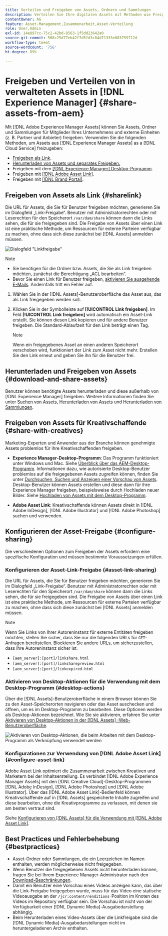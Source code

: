 ```yaml
---
title: Verteilen und Freigeben von Assets, Ordnern und Sammlungen
description: Verteilen Sie Ihre digitalen Assets mit Methoden wie Freigeben als Link, Herunterladen und über [!DNL Brand Portal], [!DNL desktop app], and [!DNL Asset Link].
contentOwner: AG
feature: Asset-Management,Zusammenarbeit,Asset-Verteilung
role: User,Admin
exl-id: 14e897cc-75c2-42bd-8563-1f5dd23642a0
source-git-commit: 568c25d77eb42f7d5fd3c84d71333e083759712d
workflow-type: tm+mt
source-wordcount: '756'
ht-degree: 89%

---
```


# Freigeben und Verteilen von in verwalteten Assets in [!DNL Experience Manager] {#share-assets-from-aem}

Mit [!DNL Adobe Experience Manager Assets] können Sie Assets, Ordner und Sammlungen für Mitglieder Ihres Unternehmens und externe Einheiten (z. B. Partner und Anbieter) freigeben. Verwenden Sie die folgenden Methoden, um Assets aus [!DNL Experience Manager Assets] as a [!DNL Cloud Service] freizugeben:

* [Freigeben als Link](#sharelink).
* [Herunterladen von Assets und separates Freigeben.](/help/assets/download-assets-from-aem.md)
* Freigeben mit dem [[!DNL Experience Manager] Desktop-Programm](https://experienceleague.adobe.com/docs/experience-manager-desktop-app/using/introduction.html?lang=de).
* Freigeben mit [[!DNL Adobe Asset Link]](https://www.adobe.com/de/creativecloud/business/enterprise/adobe-asset-link.html).
* Freigeben mit [[!DNL Brand Portal]](https://experienceleague.adobe.com/docs/experience-manager-brand-portal/using/introduction/brand-portal.html?lang=de).

## Freigeben von Assets als Link {#sharelink}

Die URL für Assets, die Sie für Benutzer freigeben möchten, generieren Sie im Dialogfeld „Link-Freigabe“. Benutzer mit Administratorrechten oder mit Leserechten für den Speicherort `/var/dam/share` können dann die Links sehen, die für sie freigegeben sind. Die Freigabe von Assets über einen Link ist eine praktische Methode, um Ressourcen für externe Parteien verfügbar zu machen, ohne dass sich diese zunächst bei [!DNL Assets] anmelden müssen.

![Dialogfeld &quot;Linkfreigabe&quot;](assets/link-share-dialog.png)

>[!NOTE]
>
>* Sie benötigen für die Ordner bzw. Assets, die Sie als Link freigeben möchten, zunächst die Berechtigung „ACL bearbeiten“.
>* Bevor Sie einen Link für Benutzer freigeben, [aktivieren Sie ausgehende E-Mails](/help/implementing/developing/introduction/development-guidelines.md#sending-email). Andernfalls tritt ein Fehler auf.


1. Wählen Sie in der [!DNL Assets]-Benutzeroberfläche das Asset aus, das als Link freigegeben werden soll.
1. Klicken Sie in der Symbolleiste auf **[!UICONTROL Link freigeben]**. Im Feld **[!UICONTROL Link freigeben]** wird automatisch ein Asset-Link erstellt. Sie können diesen Link kopieren und für andere Benutzer freigeben. Die Standard-Ablaufzeit für den Link beträgt einen Tag.

   >[!NOTE]
   >
   >Wenn ein freigegebenes Asset an einen anderen Speicherort verschoben wird, funktioniert der Link zum Asset nicht mehr. Erstellen Sie den Link erneut und geben Sie ihn für die Benutzer frei.

<!--
## Share assets as a link {#sharelink}

To generate the URL for assets you want to share with users, use the Link Sharing dialog. Users with administrator privileges or with read permissions at `/var/dam/share` location are able to view the links shared with them. Sharing assets through a link is a convenient way of making resources available to external parties without them having to first log in to Experience Manager Assets.

>[!NOTE]
>
>* You need Edit ACL permission on the folder or the asset that you want to share as a link.
>* Before you share a link with users, ensure that Day CQ Mail Service is configured. Otherwise, an error occurs.

1. In the Assets user interface, select the asset to share as a link.
1. From the toolbar, click/tap the **[!UICONTROL Share Link]**.

   An asset link is auto-created in the **[!UICONTROL Share Link]** field. Copy this link and share it with the users. The default expiration time for the link is one day.

   Alternatively, proceed to perform steps 3-7 of this procedure to add email recipients, configure the expiration time for the link, and send it from the dialog.

   >[!NOTE]
   >
   >If a shared asset is moved to a different location, its link stops working. Re-create the link and re-share with the users.

1. From the web console, open the **[!UICONTROL Day CQ Link Externalizer]** configuration and modify the following properties in the **[!UICONTROL Domains]** field with the values mentioned against each:

    * local
    * author
    * publish

   For the local and author properties, provide the URL for the local and author instance respectively. Both local and author properties have the same value if you run a single Experience Manager author instance. For publish, provide the URL for the publish instance.

1. In the email address box of the **[!UICONTROL Link Sharing]** dialog, type the email ID of the user you want to share the link with. You can also share the link with multiple users.

   If the user is a member of your organization, select the user's email ID from the suggested email IDs that appear in the list below the typing area. For an external user, type the complete email ID and then select it from the list.

   To enable emails to be sent out to users, configure the SMTP server details in [Day CQ Mail Service](/help/assets/configure-asset-sharing.md#configmailservice).

   >[!NOTE]
   >
   >If you enter an email ID of a user that is not a member of your organization, the words "External User" are prefixed with the email ID of the user.

1. In the **[!UICONTROL Subject]** box, enter a subject for the asset you want to share.
1. In the **[!UICONTROL Message]** box, enter an optional message.
1. In the **[!UICONTROL Expiration]** field, specify an expiration date and time for the link using the date picker. By default, the expiration date is set for a week from the date you share the link.
1. To let users download the original image along with the renditions, select **[!UICONTROL Allow download of original file]**.

   >[!NOTE]
   >
   >By default, users can only download the renditions of the asset that you share as a link.

1. Click **[!UICONTROL Share]**. A message confirms that the link is shared with the users through an email.
1. To view the shared asset, click/tap the link in the email that is sent to the user. The shared asset is displayed in the **[!UICONTROL Adobe Marketing Cloud]** page.

   To toggle to the list view, click/tap the layout icon in the toolbar.

1. To generate a preview of the asset, click/tap the shared asset. To close the preview and return to the **[!UICONTROL Marketing Cloud]** page, click/tap **[!UICONTROL Back]** in the toolbar. If you have shared a folder, click/tap **[!UICONTROL Parent Folder]** to return to the parent folder.

   >[!NOTE]
   >
   >Experience Manager supports generating the preview of assets of these MIME types: JPG, PNG, GIF, BMP, INDD, PDF, and PPT. You can only download the assets of the other MIME types.

1. To download the shared asset, click/tap **[!UICONTROL Select]** from the toolbar, click/tap the asset, and then click/tap **[!UICONTROL Download]** from the toolbar.
1. To view the assets you shared as links, go to the Assets user interface and click/tap the GlobalNav icon. Choose **[!UICONTROL Navigation]** from the list to display the Navigation pane.
1. From the Navigation pane, choose **[!UICONTROL Shared Links]** to display a list of shared assets.
1. To un-share an asset, select it and tap/click **[!UICONTROL Unshare]** from the toolbar.

A message confirms that you unshared the asset. In addition, the entry for the asset is removed from the list.
-->

## Herunterladen und Freigeben von Assets {#download-and-share-assets}

Benutzer können benötigte Assets herunterladen und diese außerhalb von [!DNL Experience Manager] freigeben. Weitere Informationen finden Sie unter [Suchen von Assets](/help/assets/search-assets.md), [Herunterladen von Assets](/help/assets/download-assets-from-aem.md) und [Herunterladen von Sammlungen](manage-collections.md#download-a-collection).

## Freigeben von Assets für Kreativschaffende {#share-with-creatives}

Marketing-Experten und Anwender aus der Branche können genehmigte Assets problemlos für ihre Kreativschaffenden freigeben.

* **Experience Manager-Desktop-Programm**: Das Programm funktioniert unter Windows und Mac. Siehe [Überblick über das AEM-Desktop-Programm](https://experienceleague.adobe.com/docs/experience-manager-desktop-app/using/introduction.html). Informationen dazu, wie autorisierte Desktop-Benutzer problemlos auf die freigegebenen Assets zugreifen können, finden Sie unter [Durchsuchen, Suchen und Anzeigen einer Vorschau von Assets](https://experienceleague.adobe.com/docs/experience-manager-desktop-app/using/using.html?lang=de#browse-search-preview-assets). Desktop-Benutzer können Assets erstellen und diese dann für ihre Experience Manager freigeben, beispielsweise durch Hochladen neuer Bilder. Siehe [Hochladen von Assets mit dem Desktop-Programm](https://experienceleague.adobe.com/docs/experience-manager-desktop-app/using/using.html?lang=de#upload-and-add-new-assets-to-aem).

* **Adobe Asset Link**: Kreativschaffende können Assets direkt in [!DNL Adobe InDesign], [!DNL Adobe Illustrator] und [!DNL Adobe Photoshop] suchen und verwenden.

## Konfigurieren der Asset-Freigabe {#configure-sharing}

Die verschiedenen Optionen zum Freigeben der Assets erfordern eine spezifische Konfiguration und müssen bestimmte Voraussetzungen erfüllen.

### Konfigurieren der Asset-Link-Freigabe {#asset-link-sharing}

<!-- TBD: Web Console is not there so how to configure Day CQ email service? Or is it not required now? -->

Die URL für Assets, die Sie für Benutzer freigeben möchten, generieren Sie im Dialogfeld „Link-Freigabe“. Benutzer mit Administratorrechten oder mit Leserechten für den Speicherort `/var/dam/share` können dann die Links sehen, die für sie freigegeben sind. Die Freigabe von Assets über einen Link ist eine praktische Methode, um Ressourcen für externe Parteien verfügbar zu machen, ohne dass sich diese zunächst bei [!DNL Assets] anmelden müssen.

>[!NOTE]
>
>Wenn Sie Links von Ihrer Autoreninstanz für externe Entitäten freigeben möchten, stellen Sie sicher, dass Sie nur die folgenden URLs für `GET`-Anfragen bereitstellen. Blockieren Sie andere URLs, um sicherzustellen, dass Ihre Autoreninstanz sicher ist.
>* `[aem_server]:[port]/linkshare.html`
>* `[aem_server]:[port]/linksharepreview.html`
>* `[aem_server]:[port]/linkexpired.html`


<!--
## Configure Day CQ mail service {#configmailservice}

Before you can share assets as links, configure the email service.

1. Click or tap the Experience Manager logo, and then navigate to **[!UICONTROL Tools]** &gt; **[!UICONTROL Operations]** &gt; **[!UICONTROL Web Console]**.
1. From the list of services, locate **[!UICONTROL Day CQ Mail Service]**.
1. Click the **[!UICONTROL Edit]** icon beside the service, and configure the following parameters for **Day CQ Mail Service]** with the details mentioned against their names:

    * SMTP server host name: email server host name
    * SMTP server port: email server port
    * SMTP user: email server user name
    * SMTP password: email server password

1. Click/tap **[!UICONTROL Save]**.
-->

<!-- TBD: Commenting as Web Console is not available. Document the appropriate OSGi config method if available in CS.
### Configure maximum data size {#maxdatasize}

When you download assets from the link shared using the Link Sharing feature, Experience Manager compresses the asset hierarchy from the repository and then returns the asset in a ZIP file. However, in the absence of limits to the amount of data that can be compressed in a ZIP file, huge amounts of data is subjected to compression, which causes out of memory errors in JVM. To secure the system from a potential denial of service attack due to this situation, you can configure the maximum size of the downloaded files. If uncompressed size of the asset exceeds the configured value, asset download requests are rejected. The default value is 100 MB.

1. Click/Tap the Experience Manager logo and then go to **[!UICONTROL Tools]** &gt; **[!UICONTROL Operations]** &gt; **[!UICONTROL Web Console]**.
1. From the web console, locate the **[!UICONTROL Day CQ DAM Adhoc Asset Share Proxy Servlet]** configuration.
1. Open the configuration in edit mode, and modify the value of the **[!UICONTROL Max Content Size (uncompressed)]** parameter.
1. Save the changes.
-->

<!--
Add content or link about how to configure sharing via BP, DA, AAL, etc.
-->

### Aktivieren von Desktop-Aktionen für die Verwendung mit dem Desktop-Programm {#desktop-actions}

Über die [!DNL Assets]-Benutzeroberfläche in einem Browser können Sie zu den Asset-Speicherorten navigieren oder das Asset auschecken und öffnen, um es im Desktop-Programm zu bearbeiten. Diese Optionen werden als Desktop-Aktionen bezeichnet. Wie Sie sie aktivieren, erfahren Sie unter [Aktivieren von Desktop-Aktionen in der  [!DNL Assets] -Web-Benutzeroberfläche](https://experienceleague.adobe.com/docs/experience-manager-desktop-app/using/using.html?lang=de#desktopactions-v2).

![Aktivieren von Desktop-Aktionen, die beim Arbeiten mit dem Desktop-Programm als Verknüpfung verwendet werden](assets/enable_desktop_actions.png)

### Konfigurationen zur Verwendung von [!DNL Adobe Asset Link] {#configure-asset-link}

Adobe Asset Link optimiert die Zusammenarbeit zwischen Kreativen und Marketern bei der Inhaltserstellung. Es verbindet [!DNL Adobe Experience Manager Assets] mit den [!DNL Creative Cloud]-Desktop-Programmen [!DNL Adobe InDesign], [!DNL Adobe Photoshop] und [!DNL Adobe Illustrator]. Über das [!DNL Adobe Asset Link]-Bedienfeld können Kreativschaffende auf in [!DNL Assets] gespeicherte Inhalte zugreifen und diese bearbeiten, ohne die Kreativprogramme zu verlassen, mit denen sie am besten vertraut sind.

Siehe [Konfigurieren von [!DNL Assets] für die Verwendung mit [!DNL Adobe Asset Link]](https://helpx.adobe.com/de/enterprise/using/configure-aem-assets-for-asset-link.html).

## Best Practices und Fehlerbehebung {#bestpractices}

* Asset-Ordner oder Sammlungen, die ein Leerzeichen im Namen enthalten, werden möglicherweise nicht freigegeben.
* Wenn Benutzer die freigegebenen Assets nicht herunterladen können, fragen Sie bei Ihrem Experience Manager-Administrator nach den [Download-Beschränkungen](#maxdatasize).
* Damit ein Benutzer eine Vorschau eines Videos anzeigen kann, das über die Link-Freigabe freigegeben wurde, muss für das Video eine statische Videoausgabe an der `/jcr:content/renditions`-Position im Knoten des Videos im Repository verfügbar sein. Die Vorschau ist nicht von der Verfügbarkeit einer [!DNL Dynamic Media]-Ausgabedarstellung abhängig.
* Beim Herunterladen eines Video-Assets über die Linkfreigabe sind die [!DNL Dynamic Media]-Ausgabedarstellungen nicht im heruntergeladenen Archiv enthalten.

<!--
* If you cannot send email with links to shared assets or if the other users cannot receive your email, check with your Experience Manager administrator if the [email service](/help/assets/configure-asset-sharing.md#configmailservice) is configured or not. 
* If you cannot share assets using link sharing functionality, ensure that you have the appropriate permissions. See [share assets](#sharelink).
-->

<!-- TBD: Add content or link about how to share using Brand Portal when it is available on [!DNL Cloud Service].
-->
